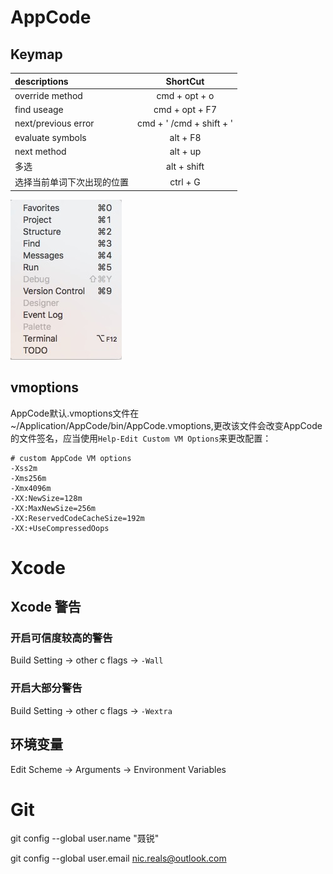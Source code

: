 # AppCode

## Keymap
| descriptions      | ShortCut |
|:------------- |:---------------:|
| override method  | cmd + opt + o |
| find useage    |   cmd + opt + F7 |
| next/previous error | cmd + ' /cmd + shift + '|
| evaluate symbols | alt + F8 |
| next method | alt + up |
| 多选 | alt + shift |
| 选择当前单词下次出现的位置 | ctrl + G

![img](./IMG/apcode_tool_windows.png)

## vmoptions

AppCode默认.vmoptions文件在~/Application/AppCode/bin/AppCode.vmoptions,更改该文件会改变AppCode的文件签名，应当使用`Help-Edit Custom VM Options`来更改配置：
```
# custom AppCode VM options
-Xss2m
-Xms256m
-Xmx4096m
-XX:NewSize=128m
-XX:MaxNewSize=256m
-XX:ReservedCodeCacheSize=192m
-XX:+UseCompressedOops
```

# Xcode

## Xcode 警告

### 开启可信度较高的警告

Build Setting -> other c flags -> `-Wall`

### 开启大部分警告

Build Setting -> other c flags -> `-Wextra`

## 环境变量

Edit Scheme -> Arguments -> Environment Variables

# Git

git config --global user.name "聂锐"

git config --global user.email nic.reals@outlook.com
